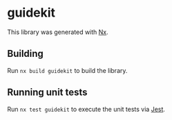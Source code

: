 # guidekit

This library was generated with [Nx](https://nx.dev).

## Building

Run `nx build guidekit` to build the library.

## Running unit tests

Run `nx test guidekit` to execute the unit tests via [Jest](https://jestjs.io).
